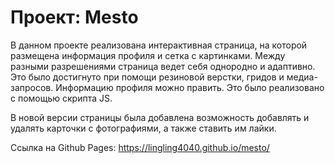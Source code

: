# Проект: Mesto

В данном проекте реализована интерактивная страница, на которой размещена информация профиля и сетка с картинками. Между разными разрешениями страница ведет себя однородно и адаптивно. Это было достигнуто при помощи резиновой верстки, гридов и медиа-запросов. Информацию профиля можно править. Это было реализовано с помощью скрипта JS.

В новой версии страницы была добавлена возможность добавлять и удалять карточки с фотографиями, а также ставить им лайки.

Ссылка на Github Pages: https://lingling4040.github.io/mesto/
